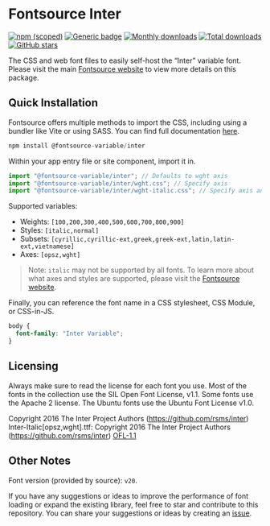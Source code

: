 # Fontsource Inter

[![npm (scoped)](https://img.shields.io/npm/v/@fontsource-variable/inter?color=brightgreen)](https://www.npmjs.com/package/@fontsource-variable/inter) [![Generic badge](https://img.shields.io/badge/fontsource-passing-brightgreen)](https://github.com/fontsource/fontsource) [![Monthly downloads](https://badgen.net/npm/dm/@fontsource-variable/inter)](https://github.com/fontsource/fontsource) [![Total downloads](https://badgen.net/npm/dt/@fontsource-variable/inter)](https://github.com/fontsource/fontsource) [![GitHub stars](https://img.shields.io/github/stars/fontsource/fontsource.svg?style=social&label=Star)](https://github.com/fontsource/fontsource/stargazers)

The CSS and web font files to easily self-host the “Inter” variable font. Please visit the main [Fontsource website](https://fontsource.org/fonts/inter) to view more details on this package.

## Quick Installation

Fontsource offers multiple methods to import the CSS, including using a bundler like Vite or using SASS. You can find full documentation [here](https://fontsource.org/docs/getting-started/introduction).

```javascript
npm install @fontsource-variable/inter
```

Within your app entry file or site component, import it in.

```javascript
import "@fontsource-variable/inter"; // Defaults to wght axis
import "@fontsource-variable/inter/wght.css"; // Specify axis
import "@fontsource-variable/inter/wght-italic.css"; // Specify axis and style
```

Supported variables:
- Weights: `[100,200,300,400,500,600,700,800,900]`
- Styles: `[italic,normal]`
- Subsets: `[cyrillic,cyrillic-ext,greek,greek-ext,latin,latin-ext,vietnamese]`
- Axes: `[opsz,wght]`

> Note: `italic` may not be supported by all fonts. To learn more about what axes and styles are supported, please visit the [Fontsource website](https://fontsource.org/fonts/inter).

Finally, you can reference the font name in a CSS stylesheet, CSS Module, or CSS-in-JS.

```css
body {
  font-family: "Inter Variable";
}
```

## Licensing
Always make sure to read the license for each font you use. Most of the fonts in the collection use the SIL Open Font License, v1.1. Some fonts use the Apache 2 license. The Ubuntu fonts use the Ubuntu Font License v1.0.

Copyright 2016 The Inter Project Authors (https://github.com/rsms/inter) Inter-Italic[opsz,wght].ttf: Copyright 2016 The Inter Project Authors (https://github.com/rsms/inter)
[OFL-1.1](https://openfontlicense.org)

## Other Notes
Font version (provided by source): `v20`.

If you have any suggestions or ideas to improve the performance of font loading or expand the existing library, feel free to star and contribute to this repository. You can share your suggestions or ideas by creating an [issue](https://github.com/fontsource/fontsource/issues).